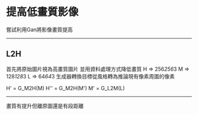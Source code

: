 # 提高低畫質影像

嘗試利用Gan將影像畫質提高


---

## L2H

首先將原始圖片視為高畫質圖片
並用資料處理方式降低畫質
H => 256*256*3
M => 128*128*3
L => 64*64*3
生成器轉換目標從風格轉為推論現有像素周圍的像素

H'  = G_M2H(M)
H'' = G_M2H(M')
M'  = G_L2M(L)


---

畫質有提升但離原圖還是有段距離